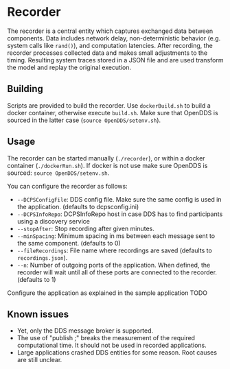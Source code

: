 <!-- (c) https://github.com/MontiCore/monticore -->
# Recorder

The recorder is a central entity which captures exchanged data between components.
Data includes network delay, non-deterministic behavior (e.g. system calls like `rand()`), and computation latencies.
After recording, the recorder processes collected data and makes small adjustments to the timing.
Resulting system traces stored in a JSON file and are used transform the model and replay the original execution.

## Building

Scripts are provided to build the recorder.
Use `dockerBuild.sh` to build a docker container, otherwise execute `build.sh`.
Make sure that OpenDDS is sourced in the latter case (`source OpenDDS/setenv.sh`).

## Usage

The recorder can be started manually (`./recorder`), or within a docker container (`./dockerRun.sh`).
If docker is not use make sure OpenDDS is sourced: `source OpenDDS/setenv.sh`.

You can configure the recorder as follows:

- `--DCPSConfigFile`: DDS config file. Make sure the same config is used in the application. (defaults to dcpsconfig.ini)
- `--DCPSInfoRepo`: DCPSInfoRepo host in case DDS has to find participants using a discovery service
- `--stopAfter`: Stop recording after given minutes.
- `--minSpacing`: Minimum spacing in ms between each message sent to the same component. (defaults to 0)
- `--fileRecordings`: File name where recordings are saved (defaults to `recordings.json`).
- `--n`: Number of outgoing ports of the application. When defined, the recorder will wait until all of these ports are connected to the recorder. (defaults to 1)

Configure the application as explained in the sample application TODO

## Known issues

- Yet, only the DDS message broker is supported.
- The use of "publish <port>;" breaks the measurement of the required computational time. It should not be used in recorded applications.
- Large applications crashed DDS entities for some reason. Root causes are still unclear. 
